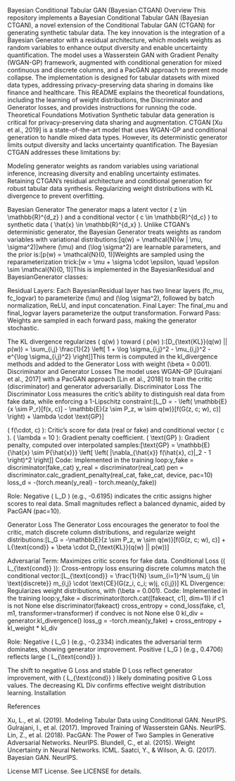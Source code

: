 Bayesian Conditional Tabular GAN (Bayesian CTGAN)
Overview
This repository implements a Bayesian Conditional Tabular GAN (Bayesian CTGAN), a novel extension of the Conditional Tabular GAN (CTGAN) for generating synthetic tabular data. The key innovation is the integration of a Bayesian Generator with a residual architecture, which models weights as random variables to enhance output diversity and enable uncertainty quantification. The model uses a Wasserstein GAN with Gradient Penalty (WGAN-GP) framework, augmented with conditional generation for mixed continuous and discrete columns, and a PacGAN approach to prevent mode collapse.
The implementation is designed for tabular datasets with mixed data types, addressing privacy-preserving data sharing in domains like finance and healthcare. This README explains the theoretical foundations, including the learning of weight distributions, the Discriminator and Generator losses, and provides instructions for running the code.
Theoretical Foundations
Motivation
Synthetic tabular data generation is critical for privacy-preserving data sharing and augmentation. CTGAN [Xu et al., 2019] is a state-of-the-art model that uses WGAN-GP and conditional generation to handle mixed data types. However, its deterministic generator limits output diversity and lacks uncertainty quantification. The Bayesian CTGAN addresses these limitations by:

Modeling generator weights as random variables using variational inference, increasing diversity and enabling uncertainty estimates.
Retaining CTGAN’s residual architecture and conditional generation for robust tabular data synthesis.
Regularizing weight distributions with KL divergence to prevent overfitting.

Bayesian Generator
The generator maps a latent vector ( z \in \mathbb{R}^{d_z} ) and a conditional vector ( c \in \mathbb{R}^{d_c} ) to synthetic data ( \hat{x} \in \mathbb{R}^{d_x} ). Unlike CTGAN’s deterministic generator, the Bayesian Generator treats weights as random variables with variational distributions:[q(w) = \mathcal{N}(w | \mu, \sigma^2)]where (\mu) and (\log \sigma^2) are learnable parameters, and the prior is:[p(w) = \mathcal{N}(0, 1)]Weights are sampled using the reparameterization trick:[w = \mu + \sigma \cdot \epsilon, \quad \epsilon \sim \mathcal{N}(0, 1)]This is implemented in the BayesianResidual and BayesianGenerator classes:

Residual Layers: Each BayesianResidual layer has two linear layers (fc_mu, fc_logvar) to parameterize (\mu) and (\log \sigma^2), followed by batch normalization, ReLU, and input concatenation.
Final Layer: The final_mu and final_logvar layers parameterize the output transformation.
Forward Pass: Weights are sampled in each forward pass, making the generator stochastic.

The KL divergence regularizes ( q(w) ) toward ( p(w) ):[D_{\text{KL}}(q(w) || p(w)) = \sum_{i,j} \frac{1}{2} \left[ 1 + \log \sigma_{i,j}^2 - \mu_{i,j}^2 - e^{\log \sigma_{i,j}^2} \right]]This term is computed in the kl_divergence methods and added to the Generator Loss with weight (\beta = 0.001).
Discriminator and Generator Losses
The model uses WGAN-GP [Gulrajani et al., 2017] with a PacGAN approach [Lin et al., 2018] to train the critic (discriminator) and generator adversarially.
Discriminator Loss
The Discriminator Loss measures the critic’s ability to distinguish real data from fake data, while enforcing a 1-Lipschitz constraint:[L_D = - \left( \mathbb{E}{x \sim P_r}[f(x, c)] - \mathbb{E}{z \sim P_z, w \sim q(w)}[f(G(z, c; w), c)] \right) + \lambda \cdot \text{GP}]

( f(\cdot, c) ): Critic’s score for data (real or fake) and conditional vector ( c ).
( \lambda = 10 ): Gradient penalty coefficient.
( \text{GP} ): Gradient penalty, computed over interpolated samples:[\text{GP} = \mathbb{E}{\hat{x} \sim P{\hat{x}}} \left[ \left( |\nabla_{\hat{x}} f(\hat{x}, c)|_2 - 1 \right)^2 \right]]
Code: Implemented in the training loop:y_fake = discriminator(fake_cat)
y_real = discriminator(real_cat)
pen = discriminator.calc_gradient_penalty(real_cat, fake_cat, device, pac=10)
loss_d = -(torch.mean(y_real) - torch.mean(y_fake))


Role: Negative ( L_D ) (e.g., -0.6195) indicates the critic assigns higher scores to real data. Small magnitudes reflect a balanced dynamic, aided by PacGAN (pac=10).

Generator Loss
The Generator Loss encourages the generator to fool the critic, match discrete column distributions, and regularize weight distributions:[L_G = -\mathbb{E}{z \sim P_z, w \sim q(w)}[f(G(z, c; w), c)] + L{\text{cond}} + \beta \cdot D_{\text{KL}}(q(w) || p(w))]

Adversarial Term: Maximizes critic scores for fake data.
Conditional Loss (( L_{\text{cond}} )): Cross-entropy loss ensuring discrete columns match the conditional vector:[L_{\text{cond}} = \frac{1}{N} \sum_{i=1}^N \sum_{j \in \text{discrete}} m_{i,j} \cdot \text{CE}(G(z_i, c_i; w)j, c{i,j})]
KL Divergence: Regularizes weight distributions, with (\beta = 0.001).
Code: Implemented in the training loop:y_fake = discriminator(torch.cat([fakeact, c1], dim=1)) if c1 is not None else discriminator(fakeact)
cross_entropy = cond_loss(fake, c1, m1, transformer=transformer) if condvec is not None else 0
kl_div = generator.kl_divergence()
loss_g = -torch.mean(y_fake) + cross_entropy + kl_weight * kl_div


Role: Negative ( L_G ) (e.g., -0.2334) indicates the adversarial term dominates, showing generator improvement. Positive ( L_G ) (e.g., 0.4706) reflects large ( L_{\text{cond}} ).



The shift to negative G Loss and stable D Loss reflect generator improvement, with ( L_{\text{cond}} ) likely dominating positive G Loss values. The decreasing KL Div confirms effective weight distribution learning.
Installation



References

Xu, L., et al. (2019). Modeling Tabular Data using Conditional GAN. NeurIPS.
Gulrajani, I., et al. (2017). Improved Training of Wasserstein GANs. NeurIPS.
Lin, Z., et al. (2018). PacGAN: The Power of Two Samples in Generative Adversarial Networks. NeurIPS.
Blundell, C., et al. (2015). Weight Uncertainty in Neural Networks. ICML.
Saatci, Y., & Wilson, A. G. (2017). Bayesian GAN. NeurIPS.

License
MIT License. See LICENSE for details.